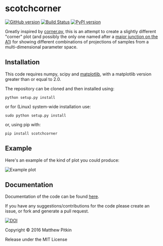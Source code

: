 # scotchcorner

[![GitHub version](https://badge.fury.io/gh/mattpitkin%2Fscotchcorner.svg)](https://badge.fury.io/gh/mattpitkin%2Fscotchcorner)
[![Build Status](https://travis-ci.org/mattpitkin/scotchcorner.svg?branch=master)](https://travis-ci.org/mattpitkin/scotchcorner)
[![PyPI version](https://badge.fury.io/py/scotchcorner.svg)](https://badge.fury.io/py/scotchcorner)

Greatly inspired by [corner.py](https://github.com/dfm/corner.py), this is an attempt to create a 
slightly different "corner" plot (and possibly the only one named after a [major junction on
the A1](https://en.wikipedia.org/wiki/Scotch_Corner)) for showing different combinations of projections of samples from
a multi-dimensional parameter space.

## Installation

This code requires numpy, scipy and [matplotlib](http://matplotlib.org), with a matplotlib version greater than or equal to 2.0.

The repository can be cloned and then installed using:

``python setup.py install``

or for (Linux) system-wide installation use:

``sudo python setup.py install``

or, using pip with:

``pip install scotchcorner``

## Example

Here's an example of the kind of plot you could produce:

![Example plot](example.png)

## Documentation

Documentation of the code can be found [here](http://scotchcorner.readthedocs.org/en/latest/).

If you have any suggestions/contributions for the code please create an issue, or fork and generate a pull request.

[![DOI](https://zenodo.org/badge/48458682.svg)](https://zenodo.org/badge/latestdoi/48458682)

Copyright &copy; 2016 Matthew Pitkin

Release under the MIT License
